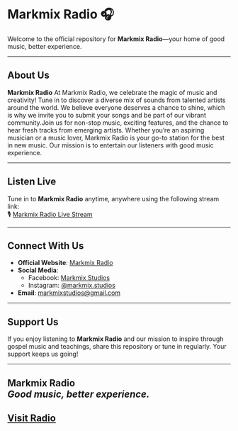 # Markmix Radio 🎧

Welcome to the official repository for **Markmix Radio**—your home of good music, better experience.

---

## About Us

**Markmix Radio** At Markmix Radio, we celebrate the magic of music and creativity! Tune in to discover a diverse mix of sounds from talented artists around the world. We believe everyone deserves a chance to shine, which is why we invite you to submit your songs and be part of our vibrant community.Join us for non-stop music, exciting features, and the chance to hear fresh tracks from emerging artists. Whether you’re an aspiring musician or a music lover, Markmix Radio is your go-to station for the best in new music.
Our mission is to entertain our listeners with good music experience.

---

## Listen Live

Tune in to **Markmix Radio** anytime, anywhere using the following stream link:  
🎙️ [Markmix Radio Live Stream](https://stream.zeno.fm/tylpaba8zmquv)

---

## Connect With Us

- **Official Website**: [Markmix Radio](https://markmixstudios.blogspot.com/p/about.html)  
- **Social Media**:  
  - Facebook: [Markmix Studios](https://www.facebook.com/markmixstudios1)  
  - Instagram: [@markmix.studios](https://www.instagram.com/markmix.studios)  
- **Email**: [markmixstudios@gmail.com](mailto:markmixradio@gmail.com)

---

## Support Us

If you enjoy listening to **Markmix Radio** and our mission to inspire through gospel music and teachings, share this repository or tune in regularly. Your support keeps us going!

---
**Markmix Radio**  
*Good music, better experience.*
---
## <a href="https://www.w3schools.com](https://markmix-studios.github.io/radio">Visit Radio</a>
